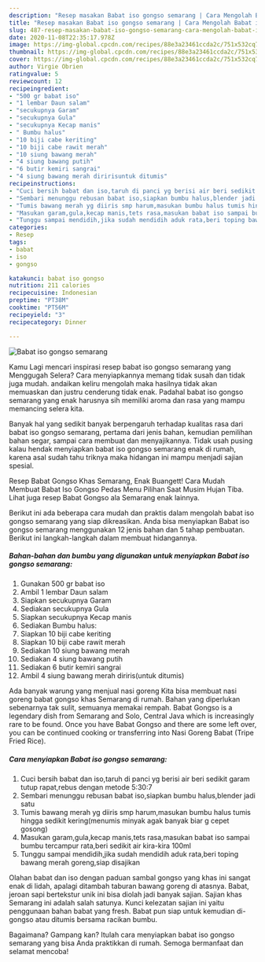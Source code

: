 ```yaml
---
description: "Resep masakan Babat iso gongso semarang | Cara Mengolah Babat iso gongso semarang Yang Lezat"
title: "Resep masakan Babat iso gongso semarang | Cara Mengolah Babat iso gongso semarang Yang Lezat"
slug: 487-resep-masakan-babat-iso-gongso-semarang-cara-mengolah-babat-iso-gongso-semarang-yang-lezat
date: 2020-11-08T22:35:17.978Z
image: https://img-global.cpcdn.com/recipes/88e3a23461ccda2c/751x532cq70/babat-iso-gongso-semarang-foto-resep-utama.jpg
thumbnail: https://img-global.cpcdn.com/recipes/88e3a23461ccda2c/751x532cq70/babat-iso-gongso-semarang-foto-resep-utama.jpg
cover: https://img-global.cpcdn.com/recipes/88e3a23461ccda2c/751x532cq70/babat-iso-gongso-semarang-foto-resep-utama.jpg
author: Virgie Obrien
ratingvalue: 5
reviewcount: 12
recipeingredient:
- "500 gr babat iso"
- "1 lembar Daun salam"
- "secukupnya Garam"
- "secukupnya Gula"
- "secukupnya Kecap manis"
- " Bumbu halus"
- "10 biji cabe keriting"
- "10 biji cabe rawit merah"
- "10 siung bawang merah"
- "4 siung bawang putih"
- "6 butir kemiri sangrai"
- "4 siung bawang merah diririsuntuk ditumis"
recipeinstructions:
- "Cuci bersih babat dan iso,taruh di panci yg berisi air beri sedikit garam tutup rapat,rebus dengan metode 5:30:7"
- "Sembari menunggu rebusan babat iso,siapkan bumbu halus,blender jadi satu"
- "Tumis bawang merah yg diiris smp harum,masukan bumbu halus tumis hingga sedikit kering(menumis minyak agak banyak biar g cepet gosong)"
- "Masukan garam,gula,kecap manis,tets rasa,masukan babat iso sampai bumbu tercampur rata,beri sedikit air kira-kira 100ml"
- "Tunggu sampai mendidih,jika sudah mendidih aduk rata,beri toping bawang merah goreng,siap disajikan"
categories:
- Resep
tags:
- babat
- iso
- gongso

katakunci: babat iso gongso 
nutrition: 211 calories
recipecuisine: Indonesian
preptime: "PT38M"
cooktime: "PT56M"
recipeyield: "3"
recipecategory: Dinner

---
```



![Babat iso gongso semarang](https://img-global.cpcdn.com/recipes/88e3a23461ccda2c/751x532cq70/babat-iso-gongso-semarang-foto-resep-utama.jpg)

Kamu Lagi mencari inspirasi resep babat iso gongso semarang yang Menggugah Selera? Cara menyiapkannya memang tidak susah dan tidak juga mudah. andaikan keliru mengolah maka hasilnya tidak akan memuaskan dan justru cenderung tidak enak. Padahal babat iso gongso semarang yang enak harusnya sih memiliki aroma dan rasa yang mampu memancing selera kita.

Banyak hal yang sedikit banyak berpengaruh terhadap kualitas rasa dari babat iso gongso semarang, pertama dari jenis bahan, kemudian pemilihan bahan segar, sampai cara membuat dan menyajikannya. Tidak usah pusing kalau hendak menyiapkan babat iso gongso semarang enak di rumah, karena asal sudah tahu triknya maka hidangan ini mampu menjadi sajian spesial.

Resep Babat Gongso Khas Semarang, Enak Buangett! Cara Mudah Membuat Babat Iso Gongso Pedas Menu Pilihan Saat Musim Hujan Tiba. Lihat juga resep Babat Gongso ala Semarang enak lainnya.


Berikut ini ada beberapa cara mudah dan praktis dalam mengolah babat iso gongso semarang yang siap dikreasikan. Anda bisa menyiapkan Babat iso gongso semarang menggunakan 12 jenis bahan dan 5 tahap pembuatan. Berikut ini langkah-langkah dalam membuat hidangannya.

<!--inarticleads1-->

##### Bahan-bahan dan bumbu yang digunakan untuk menyiapkan Babat iso gongso semarang:

1. Gunakan 500 gr babat iso
1. Ambil 1 lembar Daun salam
1. Siapkan secukupnya Garam
1. Sediakan secukupnya Gula
1. Siapkan secukupnya Kecap manis
1. Sediakan  Bumbu halus:
1. Siapkan 10 biji cabe keriting
1. Siapkan 10 biji cabe rawit merah
1. Sediakan 10 siung bawang merah
1. Sediakan 4 siung bawang putih
1. Sediakan 6 butir kemiri sangrai
1. Ambil 4 siung bawang merah diriris(untuk ditumis)


Ada banyak warung yang menjual nasi goreng Kita bisa membuat nasi goreng babat gongso khas Semarang di rumah. Bahan yang diperlukan sebenarnya tak sulit, semuanya memakai rempah. Babat Gongso is a legendary dish from Semarang and Solo, Central Java which is increasingly rare to be found. Once you have Babat Gongso and there are some left over, you can be continued cooking or transferring into Nasi Goreng Babat (Tripe Fried Rice). 

<!--inarticleads2-->

##### Cara menyiapkan Babat iso gongso semarang:

1. Cuci bersih babat dan iso,taruh di panci yg berisi air beri sedikit garam tutup rapat,rebus dengan metode 5:30:7
1. Sembari menunggu rebusan babat iso,siapkan bumbu halus,blender jadi satu
1. Tumis bawang merah yg diiris smp harum,masukan bumbu halus tumis hingga sedikit kering(menumis minyak agak banyak biar g cepet gosong)
1. Masukan garam,gula,kecap manis,tets rasa,masukan babat iso sampai bumbu tercampur rata,beri sedikit air kira-kira 100ml
1. Tunggu sampai mendidih,jika sudah mendidih aduk rata,beri toping bawang merah goreng,siap disajikan


Olahan babat dan iso dengan paduan sambal gongso yang khas ini sangat enak di lidah, apalagi ditambah taburan bawang goreng di atasnya. Babat, jeroan sapi bertekstur unik ini bisa diolah jadi banyak sajian. Sajian khas Semarang ini adalah salah satunya. Kunci kelezatan sajian ini yaitu penggunaan bahan babat yang fresh. Babat pun siap untuk kemudian di-gongso atau ditumis bersama racikan bumbu. 

Bagaimana? Gampang kan? Itulah cara menyiapkan babat iso gongso semarang yang bisa Anda praktikkan di rumah. Semoga bermanfaat dan selamat mencoba!
